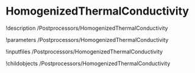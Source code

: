<!-- MOOSE Documentation Stub: Remove this when content is added. -->

# HomogenizedThermalConductivity
!description /Postprocessors/HomogenizedThermalConductivity

!parameters /Postprocessors/HomogenizedThermalConductivity

!inputfiles /Postprocessors/HomogenizedThermalConductivity

!childobjects /Postprocessors/HomogenizedThermalConductivity
